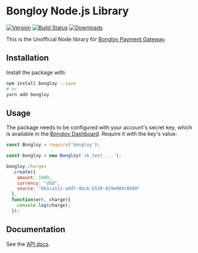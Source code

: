 # Bongloy Node.js Library

[![Version](https://img.shields.io/npm/v/bongloy.svg)](https://www.npmjs.org/package/bongloy)
[![Build Status](https://travis-ci.org/stripe/stripe-node.svg?branch=master)](https://travis-ci.org/stripe/stripe-node)
[![Downloads](https://img.shields.io/npm/dm/bongloy.svg)](https://www.npmjs.com/package/bongloy)

This is the Unofficial Node library for [Bongloy Payment Gateway](https://www.bongloy.com/).

## Installation

Install the package with:

```sh
npm install bongloy --save
# or
yarn add bongloy
```

## Usage

The package needs to be configured with your account's secret key, which is
available in the [Bongloy Dashboard](https://sandbox.bongloy.com/dashboard/api_keys). Require it with the key's
value:

<!-- prettier-ignore -->
```js
const Bongloy = require('bongloy');

const bongloy = new Bongloy('sk_test_...');

bongloy.charges
  .create({
    amount: 1000,
    currency: "USD",
    source: "6b1ca112-add7-4bc6-b520-829e004c0580"
  },
  function(err, charge){
    console.log(charge);
  });

```

## Documentation

See the [API docs](https://sandbox.bongloy.com/documentation).
